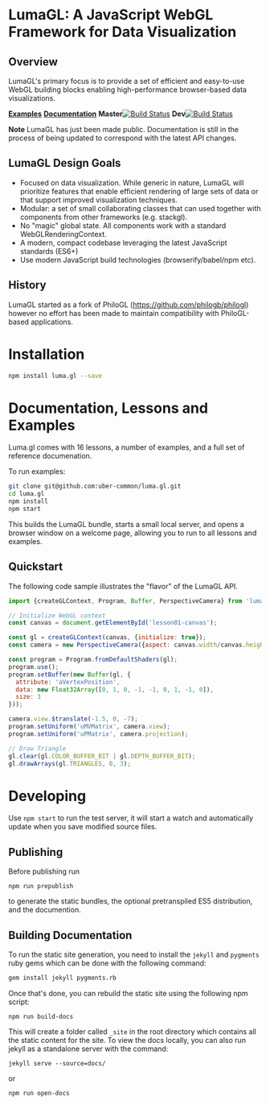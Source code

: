LumaGL: A JavaScript WebGL Framework for Data Visualization
===========================================================

## Overview

LumaGL's primary focus is to provide a set of efficient and easy-to-use
WebGL building blocks enabling high-performance browser-based data visualizations.

[**Examples**](http://uber-common.github.io/luma.gl/) [**Documentation**](http://uber-common.github.io/luma.gl/_site/docs/core.html)
**Master**[![Build Status](https://travis-ci.org/uber-common/luma.gl.svg?branch=master)](https://travis-ci.org/uber-common/luma.gl)
**Dev**[![Build Status](https://travis-ci.org/uber-common/luma.gl.svg?branch=dev)](https://travis-ci.org/uber-common/luma.gl)

**Note** LumaGL has just been made public. Documentation is still in the process of being updated to correspond with the latest API changes.

## LumaGL Design Goals

- Focused on data visualization. While generic in nature, LumaGL
  will prioritize features that enable efficient rendering of large sets of data
  or that support improved visualization techniques.
- Modular: a set of small collaborating classes that can used together
  with components from other frameworks (e.g. stackgl).
- No "magic" global state. All components work with a standard
  WebGLRenderingContext.
- A modern, compact codebase leveraging the latest JavaScript standards (ES6+)
- Use modern JavaScript build technologies (browserify/babel/npm etc).

## History

LumaGL started as a fork of
PhiloGL (https://github.com/philogb/philogl) however no effort has been
made to maintain compatibility with PhiloGL-based applications.

# Installation

```sh
npm install luma.gl --save
```

# Documentation, Lessons and Examples

Luma.gl comes with 16 lessons, a number of examples, and a full set of
reference documenation.

To run examples:
```sh
git clone git@github.com:uber-common/luma.gl.git
cd luma.gl
npm install
npm start
```
This builds the LumaGL bundle, starts a small local server, and opens a browser window on a welcome page, allowing you to run to all lessons and examples.

## Quickstart

The following code sample illustrates the "flavor" of the LumaGL API.
```javascript
import {createGLContext, Program, Buffer, PerspectiveCamera} from 'luma.gl';

// Initialize WebGL context
const canvas = document.getElementById('lesson01-canvas');

const gl = createGLContext(canvas, {initialize: true});
const camera = new PerspectiveCamera({aspect: canvas.width/canvas.height});

const program = Program.fromDefaultShaders(gl);
program.use();
program.setBuffer(new Buffer(gl, {
  attribute: 'aVertexPosition',
  data: new Float32Array([0, 1, 0, -1, -1, 0, 1, -1, 0]),
  size: 3
}));

camera.view.$translate(-1.5, 0, -7);
program.setUniform('uMVMatrix', camera.view);
program.setUniform('uPMatrix', camera.projection);

// Draw Triangle
gl.clear(gl.COLOR_BUFFER_BIT | gl.DEPTH_BUFFER_BIT);
gl.drawArrays(gl.TRIANGLES, 0, 3);
```

# Developing

Use `npm start` to run the test server, it will start a watch and automatically update when you save modified source files.

## Publishing

Before publishing run
```
npm run prepublish
```
to generate the static bundles, the optional pretranspiled ES5 distribution, and the documention.

## Building Documentation

To run the static site generation, you need to install the `jekyll` and `pygments` ruby gems which can be done with the following command:
```sh
gem install jekyll pygments.rb
```
Once that's done, you can rebuild the static site using the following npm script:
```
npm run build-docs
```
This will create a folder called `_site` in the root directory which contains all the static content for the site.  To view the docs locally, you can also run jekyll as a standalone server with the command:
```
jekyll serve --source=docs/
```
or 
```
npm run open-docs
```
